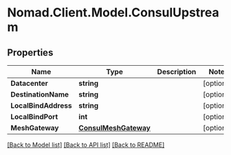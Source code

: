 # Nomad.Client.Model.ConsulUpstream

## Properties

Name | Type | Description | Notes
------------ | ------------- | ------------- | -------------
**Datacenter** | **string** |  | [optional] 
**DestinationName** | **string** |  | [optional] 
**LocalBindAddress** | **string** |  | [optional] 
**LocalBindPort** | **int** |  | [optional] 
**MeshGateway** | [**ConsulMeshGateway**](ConsulMeshGateway.md) |  | [optional] 

[[Back to Model list]](../README.md#documentation-for-models) [[Back to API list]](../README.md#documentation-for-api-endpoints) [[Back to README]](../README.md)

